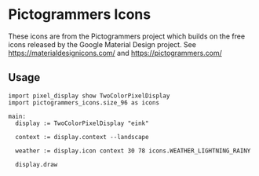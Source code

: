 # Pictogrammers Icons

These icons are from the Pictogrammers project which builds
on the free icons released by the Google Material Design
project.  See https://materialdesignicons.com/ and
https://pictogrammers.com/

## Usage

``` toit
import pixel_display show TwoColorPixelDisplay
import pictogrammers_icons.size_96 as icons

main:
  display := TwoColorPixelDisplay "eink"

  context := display.context --landscape

  weather := display.icon context 30 78 icons.WEATHER_LIGHTNING_RAINY

  display.draw
```
